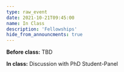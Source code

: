 ```yaml
---
type: raw_event
date: 2021-10-21T09:45:00
name: In Class
description: 'Fellowships'
hide_from_announcments: true
---
```


**Before class:** TBD

**In class:** Discussion with PhD Student-Panel
